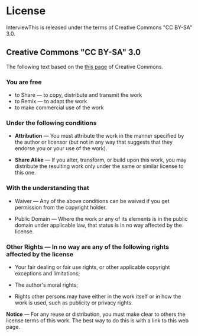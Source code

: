 # License

InterviewThis is released under the terms of Creative Commons "CC BY-SA" 3.0.

## Creative Commons "CC BY-SA" 3.0

The following text based on the [this page](http://creativecommons.org/licenses/by-sa/3.0/deed.en_US) of Creative 
Commons.

### You are free
    
* to Share — to copy, distribute and transmit the work
* to Remix — to adapt the work
* to make commercial use of the work

### Under the following conditions
 
* **Attribution** — You must attribute the work in the manner specified by the author or licensor (but not in 
any way that suggests that they endorse you or your use of the work).
      
* **Share Alike** — If you alter, transform, or build upon this work, you may distribute the resulting work only 
under the same or similar license to this one.

### With the understanding that

 * Waiver — Any of the above conditions can be waived if you get permission from the copyright holder.
    
 * Public Domain — Where the work or any of its elements is in the public domain under applicable law, that 
status is in no way affected by the license.
      
### Other Rights — In no way are any of the following rights affected by the license

* Your fair dealing or fair use rights, or other applicable copyright exceptions and limitations;
    
* The author's moral rights;
    
* Rights other persons may have either in the work itself or in how the work is used, such as publicity or privacy rights.
    
**Notice** — For any reuse or distribution, you must make clear to others the license terms of this work. 
The best way to do this is with a link to this web page.
